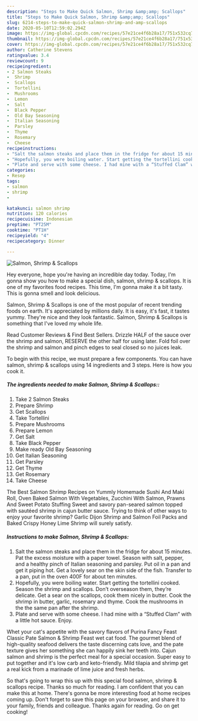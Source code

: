 ```yaml
---
description: "Steps to Make Quick Salmon, Shrimp &amp;amp; Scallops"
title: "Steps to Make Quick Salmon, Shrimp &amp;amp; Scallops"
slug: 6214-steps-to-make-quick-salmon-shrimp-and-amp-scallops
date: 2020-05-10T12:59:02.294Z
image: https://img-global.cpcdn.com/recipes/57e21ce4f6b28a17/751x532cq70/salmon-shrimp-scallops-recipe-main-photo.jpg
thumbnail: https://img-global.cpcdn.com/recipes/57e21ce4f6b28a17/751x532cq70/salmon-shrimp-scallops-recipe-main-photo.jpg
cover: https://img-global.cpcdn.com/recipes/57e21ce4f6b28a17/751x532cq70/salmon-shrimp-scallops-recipe-main-photo.jpg
author: Catherine Stevens
ratingvalue: 3.4
reviewcount: 9
recipeingredient:
- 2 Salmon Steaks
-  Shrimp
-  Scallops
-  Tortellini
-  Mushrooms
-  Lemon
-  Salt
-  Black Pepper
-  Old Bay Seasoning
-  Italian Seasoning
-  Parsley
-  Thyme
-  Rosemary
-  Cheese
recipeinstructions:
- "Salt the salmon steaks and place them in the fridge for about 15 minutes. Pat the excess moisture with a paper towel. Season with salt, pepper, and a healthy pinch of Italian seasoning and parsley. Put oil in a pan and get it piping hot. Get a lovely sear on the skin side of the fish. Transfer to a pan, put in the oven 400F for about ten minutes."
- "Hopefully, you were boiling water. Start getting the tortellini cooked. Season the shrimp and scallops. Don’t overseason them, they’re delicate. Get a sear on the scallops, cook them nicely in butter. Cook the shrimp in butter, garlic, rosemary and thyme. Cook the mushrooms in the the same pan after the shrimp."
- "Plate and serve with some cheese. I had mine with a “Stuffed Clam” with a little hot sauce. Enjoy."
categories:
- Resep
tags:
- salmon
- shrimp
- 

katakunci: salmon shrimp 
nutrition: 120 calories
recipecuisine: Indonesian
preptime: "PT25M"
cooktime: "PT1H"
recipeyield: "4"
recipecategory: Dinner

---
```



![Salmon, Shrimp &amp; Scallops](https://img-global.cpcdn.com/recipes/57e21ce4f6b28a17/751x532cq70/salmon-shrimp-scallops-recipe-main-photo.jpg)

Hey everyone, hope you're having an incredible day today. Today, I'm gonna show you how to make a special dish, salmon, shrimp &amp; scallops. It is one of my favorites food recipes. This time, I'm gonna make it a bit tasty. This is gonna smell and look delicious.

Salmon, Shrimp &amp; Scallops is one of the most popular of recent trending foods on earth. It's appreciated by millions daily. It is easy, it's fast, it tastes yummy. They're nice and they look fantastic. Salmon, Shrimp &amp; Scallops is something that I've loved my whole life.

Read Customer Reviews &amp; Find Best Sellers. Drizzle HALF of the sauce over the shrimp and salmon, RESERVE the other half for using later. Fold foil over the shrimp and salmon and pinch edges to seal closed so no juices leak.


To begin with this recipe, we must prepare a few components. You can have salmon, shrimp &amp; scallops using 14 ingredients and 3 steps. Here is how you cook it.

##### The ingredients needed to make Salmon, Shrimp &amp; Scallops::

1. Take 2 Salmon Steaks
1. Prepare  Shrimp
1. Get  Scallops
1. Take  Tortellini
1. Prepare  Mushrooms
1. Prepare  Lemon
1. Get  Salt
1. Take  Black Pepper
1. Make ready  Old Bay Seasoning
1. Get  Italian Seasoning
1. Get  Parsley
1. Get  Thyme
1. Get  Rosemary
1. Take  Cheese


The Best Salmon Shrimp Recipes on Yummly Homemade Sushi And Maki Roll, Oven Baked Salmon With Vegetables, Zucchini With Salmon, Prawns And Sweet Potato Stuffing Sweet and savory pan-seared salmon topped with sautéed shrimp in cajun butter sauce. Trying to think of other ways to enjoy your favorite shrimp? Garlic Dijon Shrimp and Salmon Foil Packs and Baked Crispy Honey Lime Shrimp will surely satisfy. 

##### Instructions to make Salmon, Shrimp &amp; Scallops:

1. Salt the salmon steaks and place them in the fridge for about 15 minutes. Pat the excess moisture with a paper towel. Season with salt, pepper, and a healthy pinch of Italian seasoning and parsley. Put oil in a pan and get it piping hot. Get a lovely sear on the skin side of the fish. Transfer to a pan, put in the oven 400F for about ten minutes.
1. Hopefully, you were boiling water. Start getting the tortellini cooked. Season the shrimp and scallops. Don’t overseason them, they’re delicate. Get a sear on the scallops, cook them nicely in butter. Cook the shrimp in butter, garlic, rosemary and thyme. Cook the mushrooms in the the same pan after the shrimp.
1. Plate and serve with some cheese. I had mine with a “Stuffed Clam” with a little hot sauce. Enjoy.


Whet your cat&#39;s appetite with the savory flavors of Purina Fancy Feast Classic Pate Salmon &amp; Shrimp Feast wet cat food. The gourmet blend of high-quality seafood delivers the taste discerning cats love, and the pate texture gives her something she can happily sink her teeth into. Cajun salmon and shrimp is the perfect meal for a special occasion. Super easy to put together and it&#39;s low carb and keto-friendly. Mild tilapia and shrimp get a real kick from a marinade of lime juice and fresh herbs. 

So that's going to wrap this up with this special food salmon, shrimp &amp; scallops recipe. Thanks so much for reading. I am confident that you can make this at home. There's gonna be more interesting food at home recipes coming up. Don't forget to save this page on your browser, and share it to your family, friends and colleague. Thanks again for reading. Go on get cooking!
